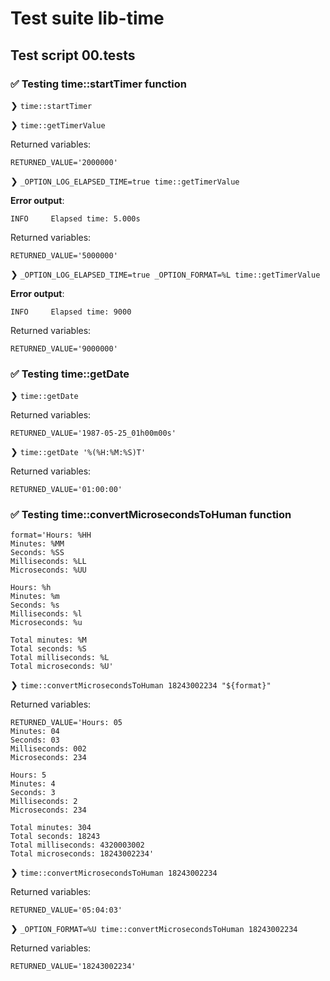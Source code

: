 # Test suite lib-time

## Test script 00.tests

### ✅ Testing time::startTimer function

❯ `time::startTimer`

❯ `time::getTimerValue`

Returned variables:

```text
RETURNED_VALUE='2000000'
```

❯ `_OPTION_LOG_ELAPSED_TIME=true time::getTimerValue`

**Error output**:

```text
INFO     Elapsed time: 5.000s
```

Returned variables:

```text
RETURNED_VALUE='5000000'
```

❯ `_OPTION_LOG_ELAPSED_TIME=true _OPTION_FORMAT=%L time::getTimerValue`

**Error output**:

```text
INFO     Elapsed time: 9000
```

Returned variables:

```text
RETURNED_VALUE='9000000'
```

### ✅ Testing time::getDate

❯ `time::getDate`

Returned variables:

```text
RETURNED_VALUE='1987-05-25_01h00m00s'
```

❯ `time::getDate '%(%H:%M:%S)T'`

Returned variables:

```text
RETURNED_VALUE='01:00:00'
```

### ✅ Testing time::convertMicrosecondsToHuman function

```text
format='Hours: %HH
Minutes: %MM
Seconds: %SS
Milliseconds: %LL
Microseconds: %UU

Hours: %h
Minutes: %m
Seconds: %s
Milliseconds: %l
Microseconds: %u

Total minutes: %M
Total seconds: %S
Total milliseconds: %L
Total microseconds: %U'
```

❯ `time::convertMicrosecondsToHuman 18243002234 "${format}"`

Returned variables:

```text
RETURNED_VALUE='Hours: 05
Minutes: 04
Seconds: 03
Milliseconds: 002
Microseconds: 234

Hours: 5
Minutes: 4
Seconds: 3
Milliseconds: 2
Microseconds: 234

Total minutes: 304
Total seconds: 18243
Total milliseconds: 4320003002
Total microseconds: 18243002234'
```

❯ `time::convertMicrosecondsToHuman 18243002234`

Returned variables:

```text
RETURNED_VALUE='05:04:03'
```

❯ `_OPTION_FORMAT=%U time::convertMicrosecondsToHuman 18243002234`

Returned variables:

```text
RETURNED_VALUE='18243002234'
```

